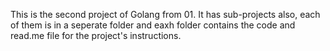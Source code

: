 This is the second project of Golang from 01.
It has sub-projects also, each of them is in a seperate folder and eaxh folder contains the code and read.me file for the project's instructions.
